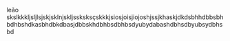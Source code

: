 leão
skslkkkljsljlsjskjsklnjskljssksksçskkkjsiosjoisjiojoshjssjkhaskjdkdsbhhdbbsbhbdhbshdkasbhdbkdbasjdbbskhdbhbsdbhbsdyubydabashdbhsdbyubsydbhsbd